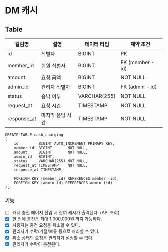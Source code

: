 # DM 캐시

## Table

| 컬럼명         | 설명        | 데이터 타입       | 제약 조건            |
|-------------|-----------|--------------|------------------|
| id          | 식별자       | BIGINT       | PK               |
| member_id   | 회원 식별자    | BIGINT       | FK (member - id) |
| amount      | 요청 금액     | BIGINT       | NOT NULL         |
| admin_id    | 관리자 식별자   | BIGINT       | FK (admin - id)  |
| status      | 승낙 여부     | VARCHAR(255) | NOT NULL         |
| request_at  | 요청 시간     | TIMESTAMP    | NOT NULL         |
| response_at | 마지막 응답 시간 | TIMESTAMP    | NOT NULL         |

```mysql
CREATE TABLE cash_charging
(
    id         BIGINT AUTO_INCREMENT PRIMARY KEY,
    member_id  BIGINT       NOT NULL,
    amount     BIGINT       NOT NULL,
    admin_id   BIGINT,
    status     VARCHAR(255) NOT NULL,
    request_at TIMESTAMP    NOT NULL,
    response_at TIMESTAMP,

    FOREIGN KEY (member_id) REFERENCES member (id),
    FOREIGN KEY (admin_id) REFERENCES admin (id)
);
```
### 기능
- [ ] 캐시 충전 페이지 진입 시 잔여 캐시가 출력된다. (API 조회)
- [x] 한 번에 충전은 최대 1,000,000원 까지 가능하다.
- [x] 사용자는 충전 요청을 취소할 수 있다.
- [x] 관리자가 수락/거절/보류 등으로 처리할 수 있다.
- [x] 취소 상태의 요청은 관리자가 설정할 수 없다.
- [x] 관리자가 수락이 충전된다.
